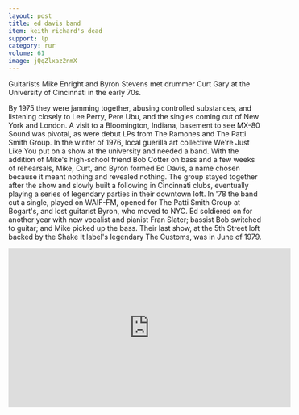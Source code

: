 ```yaml
---
layout: post
title: ed davis band
item: keith richard's dead
support: lp
category: rur
volume: 61
image: jQqZlxaz2nmX
---
```


Guitarists Mike Enright and Byron Stevens met drummer Curt Gary at the University of Cincinnati in the early 70s.

By 1975 they were jamming together, abusing controlled substances, and listening closely to Lee Perry, Pere Ubu, and the singles coming out of New York and London. A visit to a Bloomington, Indiana, basement to see MX-80 Sound was pivotal, as were debut LPs from The Ramones and The Patti Smith Group. In the winter of 1976, local guerilla art collective We're Just Like You put on a show at the university and needed a band. With the addition of Mike's high-school friend Bob Cotter on bass and a few weeks of rehearsals, Mike, Curt, and Byron formed Ed Davis, a name chosen because it meant nothing and revealed nothing. The group stayed together after the show and slowly built a following in Cincinnati clubs, eventually playing a series of legendary parties in their downtown loft. In '78 the band cut a single, played on WAIF-FM, opened for The Patti Smith Group at Bogart's, and lost guitarist Byron, who moved to NYC. Ed soldiered on for another year with new vocalist and pianist Fran Slater; bassist Bob switched to guitar; and Mike picked up the bass. Their last show, at the 5th Street loft backed by the Shake It label's legendary The Customs, was in June of 1979.

<iframe width="560" height="315" src="https://www.youtube.com/embed/W2hFENyGmUU" title="YouTube video player" frameborder="0" allow="accelerometer; autoplay; clipboard-write; encrypted-media; gyroscope; picture-in-picture" allowfullscreen></iframe>
